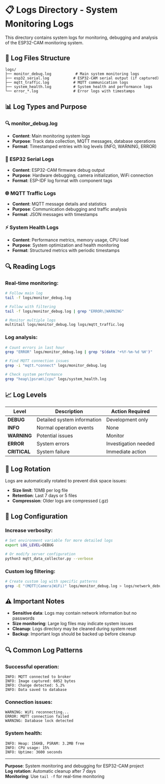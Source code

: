 # 📋 Logs Directory - System Monitoring Logs

This directory contains system logs for monitoring, debugging and analysis of the ESP32-CAM monitoring system.

## 📁 Log Files Structure

```
logs/
├── monitor_debug.log           # Main system monitoring logs
├── esp32_serial.log           # ESP32-CAM serial output (if captured)
├── mqtt_traffic.log           # MQTT communication logs
├── system_health.log          # System health and performance logs
└── error_*.log                # Error logs with timestamps
```

## 📊 Log Types and Purpose

### 🔍 **monitor_debug.log**
- **Content**: Main monitoring system logs
- **Purpose**: Track data collection, MQTT messages, database operations
- **Format**: Timestamped entries with log levels (INFO, WARNING, ERROR)

### 📡 **ESP32 Serial Logs**
- **Content**: ESP32-CAM firmware debug output
- **Purpose**: Hardware debugging, camera initialization, WiFi connection
- **Format**: ESP-IDF log format with component tags

### 🌐 **MQTT Traffic Logs**
- **Content**: MQTT message details and statistics
- **Purpose**: Communication debugging and traffic analysis
- **Format**: JSON messages with timestamps

### ⚡ **System Health Logs**
- **Content**: Performance metrics, memory usage, CPU load
- **Purpose**: System optimization and health monitoring
- **Format**: Structured metrics with periodic timestamps

## 🔍 Reading Logs

### Real-time monitoring:
```bash
# Follow main log
tail -f logs/monitor_debug.log

# Follow with filtering
tail -f logs/monitor_debug.log | grep "ERROR\|WARNING"

# Monitor multiple logs
multitail logs/monitor_debug.log logs/mqtt_traffic.log
```

### Log analysis:
```bash
# Count errors in last hour
grep "ERROR" logs/monitor_debug.log | grep "$(date '+%Y-%m-%d %H')"

# Find MQTT connection issues
grep -i "mqtt.*connect" logs/monitor_debug.log

# Check system performance
grep "heap\|psram\|cpu" logs/system_health.log
```

## 📈 Log Levels

| Level | Description | Action Required |
|-------|-------------|-----------------|
| **DEBUG** | Detailed system information | Development only |
| **INFO** | Normal operation events | None |
| **WARNING** | Potential issues | Monitor |
| **ERROR** | System errors | Investigation needed |
| **CRITICAL** | System failure | Immediate action |

## 🧹 Log Rotation

Logs are automatically rotated to prevent disk space issues:
- **Size limit**: 10MB per log file
- **Retention**: Last 7 days or 5 files
- **Compression**: Older logs are compressed (.gz)

## 🔧 Log Configuration

### Increase verbosity:
```bash
# Set environment variable for more detailed logs
export LOG_LEVEL=DEBUG

# Or modify server configuration
python3 mqtt_data_collector.py --verbose
```

### Custom log filtering:
```bash
# Create custom log with specific patterns
grep -E "(MQTT|Camera|WiFi)" logs/monitor_debug.log > logs/network_debug.log
```

## ⚠️ Important Notes

- **Sensitive data**: Logs may contain network information but no passwords
- **Size monitoring**: Large log files may indicate system issues
- **Cleanup**: Logs directory may be cleaned during system reset
- **Backup**: Important logs should be backed up before cleanup

## 🔍 Common Log Patterns

### Successful operation:
```
INFO: MQTT connected to broker
INFO: Image captured: 6052 bytes
INFO: Change detected: 5.2%
INFO: Data saved to database
```

### Connection issues:
```
WARNING: WiFi reconnecting...
ERROR: MQTT connection failed
WARNING: Database lock detected
```

### System health:
```
INFO: Heap: 156KB, PSRAM: 3.2MB free
INFO: CPU usage: 15%
INFO: Uptime: 3600 seconds
```

---

**Purpose**: System monitoring and debugging for ESP32-CAM project  
**Log rotation**: Automatic cleanup after 7 days  
**Monitoring**: Use `tail -f` for real-time monitoring 